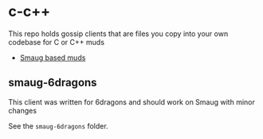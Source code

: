 # c-c++

This repo holds gossip clients that are files you copy into your own codebase for C or C++ muds

- [Smaug based muds](https://github.com/oestrich/gossip-clients/tree/master/c-c%2B%2B/smaug-6dragons)

## smaug-6dragons

This client was written for 6dragons and should work on Smaug with minor changes

See the `smaug-6dragons` folder.
